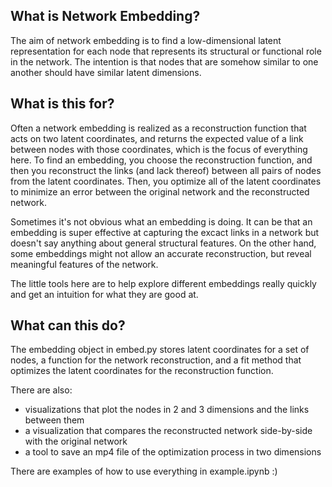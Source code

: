 

## What is Network Embedding?

The aim of network embedding is to find a low-dimensional latent representation for each node that represents its structural or functional role in the network. The intention is that nodes that are somehow similar to one another should have similar latent dimensions. 

## What is this for?

Often a network embedding is realized as a reconstruction function that acts on two latent coordinates, and returns the expected value of a link between nodes with those coordinates, which is the focus of everything here. To find an embedding, you choose the reconstruction function, and then you reconstruct the links (and lack thereof) between all pairs of nodes from the latent coordinates. Then, you optimize all of the latent coordinates to minimize an error between the original network and the reconstructed network. 

Sometimes it's not obvious what an embedding is doing. It can be that an embedding is super effective at capturing the excact links in a network but doesn't say anything about general structural features. On the other hand, some embeddings might not allow an accurate reconstruction, but reveal meaningful features of the network. 

The little tools here are to help explore different embeddings really quickly and get an intuition for what they are good at. 


## What can this do?

The embedding object in embed.py stores latent coordinates for a set of nodes, a function for the network reconstruction, and a fit method that optimizes the latent coordinates for the reconstruction function. 

There are also:
- visualizations that plot the nodes in 2 and 3 dimensions and the links between them
- a visualization that compares the reconstructed network side-by-side with the original network
- a tool to save an mp4 file of the optimization process in two dimensions

There are examples of how to use everything in example.ipynb :)
